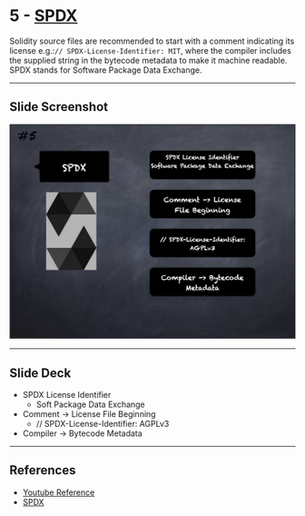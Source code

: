 # 5 - [SPDX](SPDX.md)
Solidity source files are recommended to start with a comment indicating its license e.g.:`// SPDX-License-Identifier: MIT`, where the compiler includes the supplied string in the bytecode metadata to make it machine readable. SPDX stands for Software Package Data Exchange.

___
## Slide Screenshot
![005.png](../../images/solidity101/005.png)
___
## Slide Deck
- SPDX License Identifier
	- Soft Package Data Exchange
- Comment -> License File Beginning
	- // SPDX-License-Identifier: AGPLv3
- Compiler -> Bytecode Metadata
___
## References
- [Youtube Reference](https://youtu.be/5eLqFac5Tkg?t=463)
- [SPDX](https://spdx.org/)


